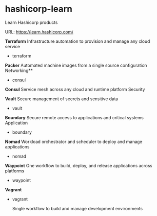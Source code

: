 # hashicorp-learn
Learn Hashicorp products

URL: https://learn.hashicorp.com/

**Terraform**
Infrastructure automation to provision and manage any cloud service
 - terraform

**Packer**
Automated machine images from a single source configuration
Networking**
 - consul

**Consul**
Service mesh across any cloud and runtime platform
Security

**Vault**
Secure management of secrets and sensitive data
 - vault

**Boundary**
Secure remote access to applications and critical systems
Application
 - boundary

**Nomad**
Workload orchestrator and scheduler to deploy and manage applications
 - nomad

**Waypoint**
One workflow to build, deploy, and release applications across platforms

 - waypoint

**Vagrant**

 - vagrant

    Single workflow to build and manage development environments